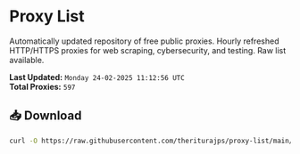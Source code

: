 # Proxy List

Automatically updated repository of free public proxies. Hourly refreshed HTTP/HTTPS proxies for web scraping, cybersecurity, and testing. Raw list available.

**Last Updated:** `Monday 24-02-2025 11:12:56 UTC`  
**Total Proxies:** `597`

## 📥 Download
```bash
curl -O https://raw.githubusercontent.com/theriturajps/proxy-list/main/proxies.txt
